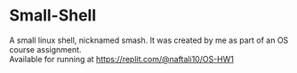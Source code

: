 # Small-Shell
A small linux shell, nicknamed smash. It was created by me as part of an OS course assignment.  
Available for running at https://replit.com/@naftali10/OS-HW1
